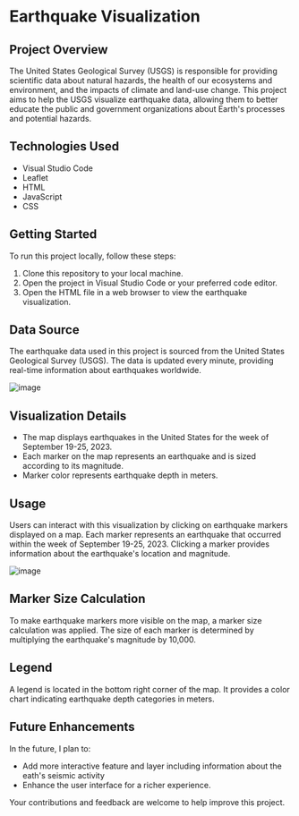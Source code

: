 # Earthquake Visualization

## Project Overview

The United States Geological Survey (USGS) is responsible for providing scientific data about natural hazards, the health of our ecosystems and environment, and the impacts of climate and land-use change. This project aims to help the USGS visualize earthquake data, allowing them to better educate the public and government organizations about Earth's processes and potential hazards.

## Technologies Used

- Visual Studio Code
- Leaflet
- HTML
- JavaScript
- CSS

## Getting Started

To run this project locally, follow these steps:

1. Clone this repository to your local machine.
2. Open the project in Visual Studio Code or your preferred code editor.
3. Open the HTML file in a web browser to view the earthquake visualization.

## Data Source

The earthquake data used in this project is sourced from the United States Geological Survey (USGS). The data is updated every minute, providing real-time information about earthquakes worldwide.

![image](https://github.com/ashley-ley/leaflet-challenge/assets/132225987/b26da580-3abb-4a2f-8cac-0f31bb4b50c3)
## Visualization Details

- The map displays earthquakes in the United States for the week of September 19-25, 2023.
- Each marker on the map represents an earthquake and is sized according to its magnitude.
- Marker color represents earthquake depth in meters.

## Usage

Users can interact with this visualization by clicking on earthquake markers displayed on a map. Each marker represents an earthquake that occurred within the week of September 19-25, 2023. Clicking a marker provides information about the earthquake's location and magnitude.

![image](https://github.com/ashley-ley/leaflet-challenge/assets/132225987/9a2ac288-2814-4061-9f5e-e35a5034b92a)

## Marker Size Calculation

To make earthquake markers more visible on the map, a marker size calculation was applied. The size of each marker is determined by multiplying the earthquake's magnitude by 10,000.

## Legend

A legend is located in the bottom right corner of the map. It provides a color chart indicating earthquake depth categories in meters.

## Future Enhancements

In the future, I plan to:

- Add more interactive feature and layer including information about the eath's seismic activity 
- Enhance the user interface for a richer experience.

Your contributions and feedback are welcome to help improve this project.

